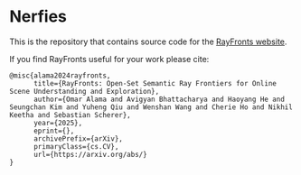 # Nerfies

This is the repository that contains source code for the [RayFronts website](https://rayfronts.github.io).

If you find RayFronts useful for your work please cite:
```
@misc{alama2024rayfronts,
      title={RayFronts: Open-Set Semantic Ray Frontiers for Online Scene Understanding and Exploration}, 
      author={Omar Alama and Avigyan Bhattacharya and Haoyang He and Seungchan Kim and Yuheng Qiu and Wenshan Wang and Cherie Ho and Nikhil Keetha and Sebastian Scherer},
      year={2025},
      eprint={},
      archivePrefix={arXiv},
      primaryClass={cs.CV},
      url={https://arxiv.org/abs/}
}
```
